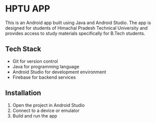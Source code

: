 <!DOCTYPE html>
<html>
  <head>
    <title>Himachal Pradesh Technical University </title>
  </head>
  <body>
    <h1>HPTU APP</h1>
    <p>This is an Android app built using Java and Android Studio. The app is designed for students of Himachal Pradesh Technical University and provides access to study materials specifically for B.Tech students.</p>
    <h2>Tech Stack</h2>
    <ul>
      <li>Git for version control</li>
      <li>Java for programming language</li>
      <li>Android Studio for development environment</li>
      <li>Firebase for backend services</li>
    </ul>
    <h2>Installation</h2>
    <ol>
      <li>Open the project in Android Studio</li>
      <li>Connect to a device or emulator</li>
      <li>Build and run the app</li>
    </ol>
    
  </body>
</html>
